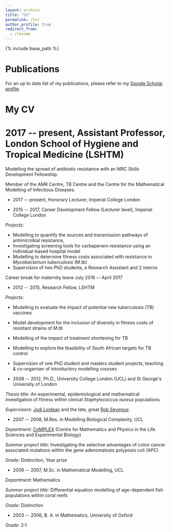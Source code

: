 ```yaml
---
layout: archive
title: "CV"
permalink: /cv/
author_profile: true
redirect_from:
  - /resume
---
```


{% include base_path %}

Publications
======

For an up to date list of my publications, please refer to my 
[Google Scholar profile](https://scholar.google.co.uk/citations?hl=en&user=pBZCLwEAAAAJ&view_op=list_works&sortby=pubdate).


My CV
======

2017 -- present, Assistant Professor, London School of Hygiene and Tropical Medicine (LSHTM)
=

Modelling the spread of antibiotic resistance with an MRC Skills Development Fellowship.

Member of the AMR Centre, TB Centre and the Centre for the Mathematical Modelling of 
Infectious Diseases.

* 2017 --  present, Honorary Lecturer, Imperial College London

* 2015 -- 2017, Career Development Fellow (Lecturer level), Imperial College London 

*Projects*:
* Modelling to quantify the sources and transmission pathways of antimicrobial resistance, 
* Investigating screening tools for carbapenem resistance using an individual-based hospital model
* Modelling to determine fitness costs associated with resistance in *Mycobacterium tuberculosis* (M.tb)
* Supervision of two PhD students, a Research Assistant and 2 interns

Career break for maternity leave July 2016 -- April 2017

    
* 2012 -- 2015, Research Fellow, LSHTM

*Projects*:
* Modelling to evaluate the impact of potential new tuberculosis (TB) vaccines
* Model development for the inclusion of diversity in fitness costs of resistant strains of *M.tb*
* Modelling of the impact of treatment shortening for TB
* Modelling to explore the feasibility of South African targets for TB control
* Supervision of one PhD student and masters student projects, teaching & co-organiser of introductory modelling courses
    
* 2008 -- 2012, Ph.D., University College London (UCL) and St George's University of London

*Thesis title*: An experimental, epidemiological and mathematical investigation of fitness within clinical *Staphylococcus aureus* populations

*Supervisors*: [Jodi Lindsay](https://www.sgul.ac.uk/research-profiles-a-z/jodi-lindsay) and the late, great [Rob Seymour](https://www.theguardian.com/science/2012/aug/23/robert-seymour-obituary).
    
* 2007 -- 2008, M.Res. in Modelling Biological Complexity, UCL

*Department*: [CoMPLEX](http://www.ucl.ac.uk/complex) (Centre for Mathematics and Physics in the Life Sciences and Experimental Biology)

*Summer project title*: Investigating the selective advantages of colon cancer associated mutations within the gene adenomatosis polyposis coli (APC)

*Grade*: Distinction, Year prize

* 2006 -- 2007, M.Sc. in Mathematical Modelling, UCL

*Department*:    Mathematics 

*Summer project title*: Differential equation modelling of age-dependent fish populations within coral reefs

*Grade*: Distinction


* 2003 -- 2006, B. A. in Mathematics, University of Oxford

*Grade*: 2:1
